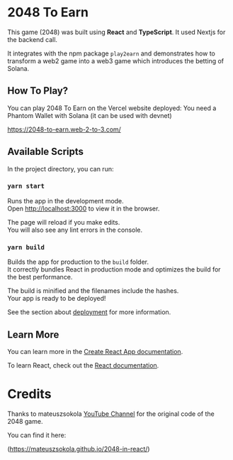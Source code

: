 # 2048 To Earn

This game (2048) was built using **React** and **TypeScript**.
It used Nextjs for the backend call.

It integrates with the npm package `play2earn` and demonstrates how to transform a web2 game into a
web3 game which introduces the betting of Solana.


## How To Play?

You can play 2048 To Earn on the Vercel website deployed:
You need a Phantom Wallet with Solana (it can be used with devnet)

https://2048-to-earn.web-2-to-3.com/

## Available Scripts

In the project directory, you can run:

### `yarn start`

Runs the app in the development mode.\
Open [http://localhost:3000](http://localhost:3000) to view it in the browser.

The page will reload if you make edits.\
You will also see any lint errors in the console.

### `yarn build`

Builds the app for production to the `build` folder.\
It correctly bundles React in production mode and optimizes the build for the best performance.

The build is minified and the filenames include the hashes.\
Your app is ready to be deployed!

See the section about [deployment](https://facebook.github.io/create-react-app/docs/deployment) for more information.

## Learn More

You can learn more in the [Create React App documentation](https://facebook.github.io/create-react-app/docs/getting-started).

To learn React, check out the [React documentation](https://reactjs.org/).


# Credits

Thanks to mateuszsokola [YouTube Channel](https://www.youtube.com/channel/UCJV16_5c4A0amyBZSI4yP6A) for the original code of the 2048 game.

You can find it here:

(https://mateuszsokola.github.io/2048-in-react/)
